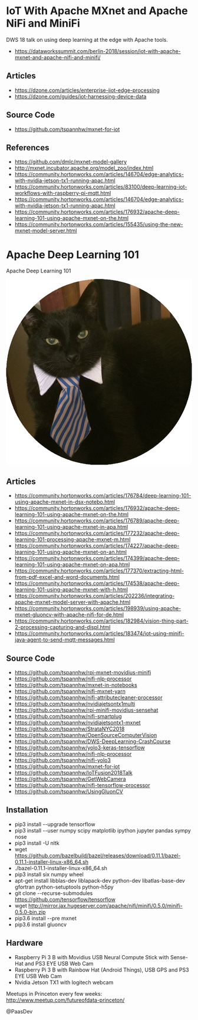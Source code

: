 # IoT With Apache MXnet and Apache NiFi and MiniFi

DWS 18 talk on using deep learning at the edge with Apache tools.

* https://dataworkssummit.com/berlin-2018/session/iot-with-apache-mxnet-and-apache-nifi-and-minifi/

## Articles

* https://dzone.com/articles/enterprise-iiot-edge-processing
* https://dzone.com/guides/iot-harnessing-device-data

## Source Code

* https://github.com/tspannhw/mxnet-for-iot

## References

* https://github.com/dmlc/mxnet-model-gallery 
* http://mxnet.incubator.apache.org/model_zoo/index.html  
* https://community.hortonworks.com/articles/146704/edge-analytics-with-nvidia-jetson-tx1-running-apac.html 
* https://community.hortonworks.com/articles/83100/deep-learning-iot-workflows-with-raspberry-pi-mqtt.html 
* https://community.hortonworks.com/articles/146704/edge-analytics-with-nvidia-jetson-tx1-running-apac.html 
* https://community.hortonworks.com/articles/176932/apache-deep-learning-101-using-apache-mxnet-on-the.html 
* https://community.hortonworks.com/articles/155435/using-the-new-mxnet-model-server.html 



# Apache Deep Learning 101

Apache Deep Learning 101

![Deep Learning Cat](cat.gif)

## Articles

* https://community.hortonworks.com/articles/176784/deep-learning-101-using-apache-mxnet-in-dsx-notebo.html
* https://community.hortonworks.com/articles/176932/apache-deep-learning-101-using-apache-mxnet-on-the.html
* https://community.hortonworks.com/articles/176789/apache-deep-learning-101-using-apache-mxnet-in-apa.html
* https://community.hortonworks.com/articles/177232/apache-deep-learning-101-processing-apache-mxnet-m.html
* https://community.hortonworks.com/articles/174227/apache-deep-learning-101-using-apache-mxnet-on-an.html
* https://community.hortonworks.com/articles/174399/apache-deep-learning-101-using-apache-mxnet-on-apa.html
* https://community.hortonworks.com/articles/177370/extracting-html-from-pdf-excel-and-word-documents.html
* https://community.hortonworks.com/articles/174538/apache-deep-learning-101-using-apache-mxnet-with-h.html
* https://community.hortonworks.com/articles/202236/integrating-apache-mxnet-model-server-with-apache.html
* https://community.hortonworks.com/articles/198939/using-apache-mxnet-gluoncv-with-apache-nifi-for-de.html
* https://community.hortonworks.com/articles/182984/vision-thing-part-2-processing-capturing-and-displ.html
* https://community.hortonworks.com/articles/183474/iot-using-minifi-java-agent-to-send-mqtt-messages.html



## Source Code

* https://github.com/tspannhw/rpi-mxnet-movidius-minifi
* https://github.com/tspannhw/nifi-nlp-processor
* https://github.com/tspannhw/mxnet-in-notebooks
* https://github.com/tspannhw/nifi-mxnet-yarn
* https://github.com/tspannhw/nifi-attributecleaner-processor
* https://github.com/tspannhw/nvidiajetsontx1multi
* https://github.com/tspannhw/rpi-minifi-movidius-sensehat
* https://github.com/tspannhw/nifi-smartplug
* https://github.com/tspannhw/nvidiajetsontx1-mxnet
* https://github.com/tspannhw/StrataNYC2018
* https://github.com/tspannhw/OpenSourceComputerVision
* https://github.com/tspannhw/DWS-DeepLearning-CrashCourse
* https://github.com/tspannhw/yolo3-keras-tensorflow
* https://github.com/tspannhw/nifi-nlp-processor
* https://github.com/tspannhw/nifi-yolo3
* https://github.com/tspannhw/mxnet-for-iot
* https://github.com/tspannhw/IoTFusion2018Talk
* https://github.com/tspannhw/GetWebCamera
* https://github.com/tspannhw/nifi-tensorflow-processor
* https://github.com/tspannhw/UsingGluonCV

## Installation

* pip3 install --upgrade tensorflow
* pip3 install --user numpy scipy matplotlib ipython jupyter pandas sympy nose
* pip3 install -U nltk
* wget https://github.com/bazelbuild/bazel/releases/download/0.11.1/bazel-0.11.1-installer-linux-x86_64.sh
* ./bazel-0.11.1-installer-linux-x86_64.sh
* pip3 install six numpy wheel
* apt-get install libblas-dev liblapack-dev python-dev libatlas-base-dev gfortran python-setuptools python-h5py
* git clone --recurse-submodules https://github.com/tensorflow/tensorflow
* wget http://mirror.jax.hugeserver.com/apache/nifi/minifi/0.5.0/minifi-0.5.0-bin.zip
* pip3.6 install --pre mxnet 
* pip3.6 install gluoncv

## Hardware

* Raspberry Pi 3 B with Movidius USB Neural Compute Stick with Sense-Hat and PS3 EYE USB Web Cam
* Raspberry Pi 3 B with Rainbow Hat (Android Things), USB GPS and PS3 EYE USB Web Cam
* Nvidia Jetson TX1 with logitech webcam

Meetups in Princeton every few weeks:   http://www.meetup.com/futureofdata-princeton/

@PaasDev
